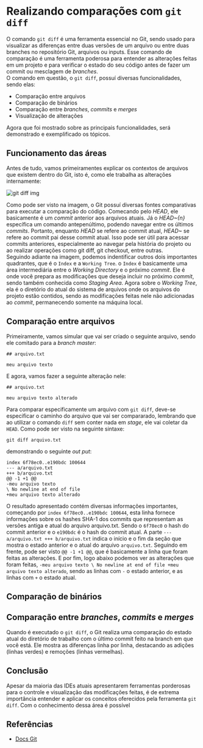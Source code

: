 # Realizando comparações com `git diff` 

O comando `git diff` é uma ferramenta essencial no Git, sendo usado para visualizar as diferenças entre duas versões de um arquivo ou entre duas branches no repositório Git, arquivos ou inputs. Esse comando de comparação é uma ferramenta poderosa para entender as alterações feitas em um projeto e para verificar o estado do seu código antes de fazer um commit ou mesclagem de _branches_.
<br/>
O comando em questão, o `git diff`, possuí diversas funcionalidades, sendo elas:
- Comparação entre arquivos
- Comparação de binários
- Comparação entre _branches_, _commits_ e _merges_
- Visualização de alterações

Agora que foi mostrado sobre as principais funcionalidades, será demonstrado e exemplificado os tópicos.

## Funcionamento das áreas

Antes de tudo, vamos primeiramentes explicar os contextos de arquivos que existem dentro do Git, isto é, como ele trabalha as alterações internamente:

![git diff img](https://github.com/GuilhermeBley/dio-git-15edi-explanation/assets/69880922/e4f8f2ba-1a5f-42d3-87b3-66aee8949ba2)

Como pode ser visto na imagem, o Git possuí diversas fontes comparativas para executar a comparação do código. Comecando pelo _HEAD_, ele basicamente é um _commit_ anterior aos arquivos atuais. Já o _HEAD~{n}_ específica um comando antepenúltimo, podendo navegar entre os últimos _commits_.
Portanto, enquanto _HEAD_ se refere ao commit atual, _HEAD~_ se refere ao commit pai desse commit atual. Isso pode ser útil para acessar commits anteriores, especialmente ao navegar pela história do projeto ou ao realizar operações como git diff, git checkout, entre outras.
<br/>
Seguindo adiante na imagem, podemos indentificar outros dois importantes quadrantes, que é o `Index` e a `Working Tree`. o `Index` é basicamente uma área intermediária entre o _Working Directory_ e o próximo _commit_. Ele é onde você prepara as modificações que deseja incluir no próximo _commit_, sendo também conhecida como _Staging Area_. Agora sobre o _Working Tree_, ela é o diretório do atual do sistema de arquivos onde os arquivos do projeto estão contidos, sendo as modificações feitas nele não adicionadas ao _commit_, permanecendo somente na máquina local.

## Comparação entre arquivos

Primeiramente, vamos simular que vai ser criado o seguinte arquivo, sendo ele comitado para a _branch master_:

```
## arquivo.txt

meu arquivo texto
```

E agora, vamos fazer a seguinte alteração nele:

```
## arquivo.txt

meu arquivo texto alterado
```

Para comparar especificamente um arquivo com `git diff`, deve-se especificar o caminho do arquivo que vai ser compararado, lembrando que ao utilizar o comando `diff` sem conter nada em _stage_, ele vai coletar da `HEAD`. Como pode ser visto na seguinte sintaxe:

`git diff arquivo.txt`

demonstrando o seguinte _out put_:
```
index 6f78ec0..e190bdc 100644
--- a/arquivo.txt
+++ b/arquivo.txt
@@ -1 +1 @@
-meu arquivo texto
\ No newline at end of file
+meu arquivo texto alterado
```

O resultado apresentado contém diversas informações importantes, começando por `index 6f78ec0..e190bdc 100644`, esta linha fornece informações sobre os hashes SHA-1 dos commits que representam as versões antiga e atual do arquivo arquivo.txt. Sendo o `6f78ec0` o hash do commit anterior e o `e190bdc` é o hash do commit atual. A parte `--- a/arquivo.txt +++ b/arquivo.txt` indica o início e o fim da seção que mostra o estado anterior e o atual do arquivo `arquivo.txt`. Seguindo em frente, pode ser visto `@@ -1 +1 @@`, que é basicamente a linha que foram feitas as alterações. E por fim, logo abaixo podemos ver as alterações que foram feitas, `-meu arquivo texto \ No newline at end of file +meu arquivo texto alterado`, sendo as linhas com `-` o estado anterior, e as linhas com `+` o estado atual.

## Comparação de binários

## Comparação entre _branches_, _commits_ e _merges_

Quando é executado o `git diff`, o Git realiza uma comparação do estado atual do diretório de trabalho com o último commit feito na branch em que você está. Ele mostra as diferenças linha por linha, destacando as adições (linhas verdes) e remoções (linhas vermelhas).  

## Conclusão

Apesar da maioria das IDEs atuais apresentarem ferramentas porderosas para o controle e visualização das modificações feitas, é de extrema importância entender e aplicar os conceitos oferecidos pela ferramenta `git diff`. Com o conhecimento dessa área é possível 

## Referências
- [Docs Git](https://git-scm.com/docs/git-diff)
